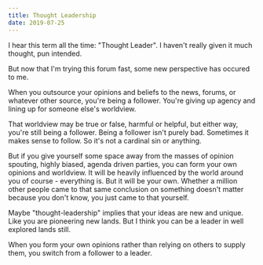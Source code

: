 ```yaml
---
title: Thought Leadership
date: 2019-07-25
---
```


I hear this term all the time: "Thought Leader". I haven't really given it much thought, pun intended.

But now that I'm trying this forum fast, some new perspective has occured to me.

When you outsource your opinions and beliefs to the news, forums, or whatever other source, you're being a follower. You're giving up agency and lining up for someone else's worldview.

That worldview may be true or false, harmful or helpful, but either way, you're still being a follower. Being a follower isn't purely bad. Sometimes it makes sense to follow. So it's not a cardinal sin or anything.

But if you give yourself some space away from the masses of opinion spouting, highly biased, agenda driven parties, you can form your own opinions and worldview. It will be heavily influenced by the world around you of course - everything is. But it will be your own. Whether a million other people came to that same conclusion on something doesn't matter because you don't know, you just came to that yourself.

Maybe "thought-leadership" implies that your ideas are new and unique. Like you are pioneering new lands. But I think you can be a leader in well explored lands still.

When you form your own opinions rather than relying on others to supply them, you switch from a follower to a leader.
